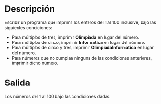 # Descripción

Escribir un programa que imprima los enteros del 1 al 100 inclusive, bajo las siguientes condiciones:

- Para múltiplos de tres, imprimir **Olimpiada** en lugar del número.
- Para múltiplos de cinco, imprimir **Informatica** en lugar del número.
- Para múltiplos de cinco y tres, imprimir **OlimpiadaInformatica** en lugar del número.
- Para números que no cumplan ninguna de las condiciones anteriores, imprimir dicho número.

# Salida

Los números del 1 al 100 bajo las condiciones dadas.